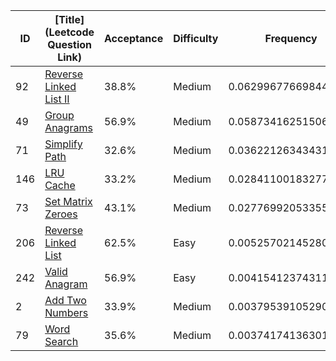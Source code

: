 |ID|[Title](Leetcode Question Link)|Acceptance|Difficulty|Frequency|
|----|-----|----|---|---|
|92|[Reverse Linked List II]( https://leetcode.com/problems/reverse-linked-list-ii)|38.8%|Medium|0.06299677669844994|
|49|[Group Anagrams]( https://leetcode.com/problems/group-anagrams)|56.9%|Medium|0.058734162515069785|
|71|[Simplify Path]( https://leetcode.com/problems/simplify-path)|32.6%|Medium|0.03622126343431837|
|146|[LRU Cache]( https://leetcode.com/problems/lru-cache)|33.2%|Medium|0.028411001832779885|
|73|[Set Matrix Zeroes]( https://leetcode.com/problems/set-matrix-zeroes)|43.1%|Medium|0.027769920533553028|
|206|[Reverse Linked List]( https://leetcode.com/problems/reverse-linked-list)|62.5%|Easy|0.005257021452801617|
|242|[Valid Anagram]( https://leetcode.com/problems/valid-anagram)|56.9%|Easy|0.004154123743115972|
|2|[Add Two Numbers]( https://leetcode.com/problems/add-two-numbers)|33.9%|Medium|0.00379539105290024|
|79|[Word Search]( https://leetcode.com/problems/word-search)|35.6%|Medium|0.003741741363018696|
